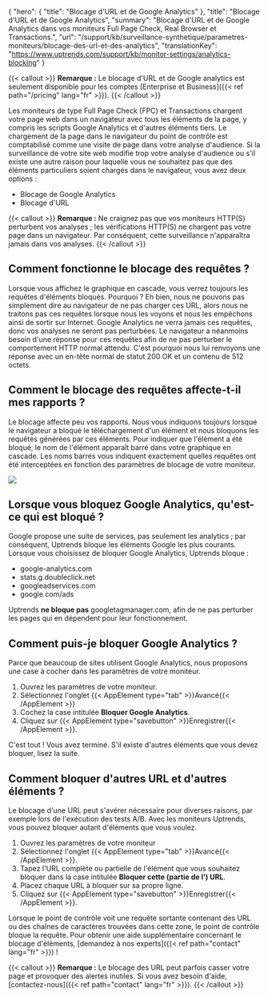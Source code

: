 {
 "hero": {
"title": "Blocage d'URL et de Google Analytics"
},
"title": "Blocage d'URL et de Google Analytics",
"summary": "Blocage d'URL et de Google Analytics dans vos moniteurs Full Page Check, Real Browser et Transactions.",
  "url": "/support/kb/surveillance-synthetique/parametres-moniteurs/blocage-des-url-et-des-analytics",
  "translationKey": "https://www.uptrends.com/support/kb/monitor-settings/analytics-blocking"
}

{{< callout >}}
**Remarque :** Le blocage d'URL et de Google analytics est seulement disponible pour les comptes [Enterprise et Business]({{< ref path="/pricing" lang="fr" >}}).
{{< /callout >}}

Les moniteurs de type Full Page Check (FPC) et Transactions chargent votre page web dans un navigateur avec tous les éléments de la page, y compris les scripts Google Analytics et d'autres éléments tiers. Le chargement de la page dans le navigateur du point de contrôle est comptabilisé comme une visite de page dans votre analyse d'audience. Si la surveillance de votre site web modifie trop votre analyse d'audience ou s'il existe une autre raison pour laquelle vous ne souhaitez pas que des éléments particuliers soient chargés dans le navigateur, vous avez deux options :

- Blocage de Google Analytics
- Blocage d'URL

{{< callout >}}
**Remarque :** Ne craignez pas que vos moniteurs HTTP(S) perturbent vos analyses ; les vérifications HTTP(S) ne chargent pas votre page dans un navigateur. Par conséquent, cette surveillance n'apparaîtra jamais dans vos analyses.
{{< /callout >}}

## Comment fonctionne le blocage des requêtes ?

Lorsque vous affichez le graphique en cascade, vous verrez toujours les requêtes d'éléments bloqués. Pourquoi ? Eh bien, nous ne pouvons pas simplement dire au navigateur de ne pas charger ces URL, alors nous ne traitons pas ces requêtes lorsque nous les voyons et nous les empêchons ainsi de sortir sur Internet. Google Analytics ne verra jamais ces requêtes, donc vos analyses ne seront pas perturbées. Le navigateur a néanmoins besoin d'une réponse pour ces requêtes afin de ne pas perturber le comportement HTTP normal attendu. C'est pourquoi nous lui renvoyons une réponse avec un en-tête normal de statut 200 OK et un contenu de 512 octets.

## Comment le blocage des requêtes affecte-t-il mes rapports ?

Le blocage affecte peu vos rapports. Nous vous indiquons toujours lorsque le navigateur a bloqué le téléchargement d'un élément et nous bloquons les requêtes générées par ces éléments. Pour indiquer que l'élément a été bloqué, le nom de l'élément apparaît barré dans votre graphique en cascade. Les noms barrés vous indiquent exactement quelles requêtes ont été interceptées en fonction des paramètres de blocage de votre moniteur.

![](/img/content/e13feb2b-6a95-479e-92aa-eea4deac6169.png)

## Lorsque vous bloquez Google Analytics, qu'est-ce qui est bloqué ?

Google propose une suite de services, pas seulement les analytics ; par conséquent, Uptrends bloque les éléments Google les plus courants. Lorsque vous choisissez de bloquer Google Analytics, Uptrends bloque :

- google-analytics.com
- stats.g.doubleclick.net
- googleadservices.com
- google.com/ads

Uptrends **ne bloque pas** googletagmanager.com, afin de ne pas perturber les pages qui en dépendent pour leur fonctionnement.

## Comment puis-je bloquer Google Analytics ?

Parce que beaucoup de sites utilisent Google Analytics, nous proposons une case à cocher dans les paramètres de votre moniteur.

1. Ouvrez les paramètres de votre moniteur.
2. Sélectionnez l'onglet {{< AppElement type="tab" >}}Avancé{{< /AppElement >}} 
3. Cochez la case intitulée **Bloquer Google Analytics**.
4. Cliquez sur {{< AppElement type="savebutton" >}}Enregistrer{{< /AppElement >}}.

C'est tout ! Vous avez terminé. S'il existe d'autres éléments que vous devez bloquer, lisez la suite.

## Comment bloquer d'autres URL et d'autres éléments ?

Le blocage d'une URL peut s'avérer nécessaire pour diverses raisons, par exemple lors de l'exécution des tests A/B. Avec les moniteurs Uptrends, vous pouvez bloquer autant d'éléments que vous voulez.

1. Ouvrez les paramètres de votre moniteur
2. Sélectionnez l'onglet {{< AppElement type="tab" >}}Avancé{{< /AppElement >}}.
3. Tapez l'URL complète ou partielle de l'élément que vous souhaitez bloquer dans la case intitulée **Bloquer cette (partie de l') URL**.
4. Placez chaque URL à bloquer sur sa propre ligne.
5. Cliquez sur {{< AppElement type="savebutton" >}}Enregistrer{{< /AppElement >}}.

Lorsque le point de contrôle voit une requête sortante contenant des URL ou des chaînes de caractères trouvées dans cette zone, le point de contrôle bloque la requête. Pour obtenir une aide supplémentaire concernant le blocage d'éléments, [demandez à nos experts]({{< ref path="contact" lang="fr" >}}) !

{{< callout >}}
**Remarque :** Le blocage des URL peut parfois casser votre page et provoquer des alertes inutiles. Si vous avez besoin d'aide, [contactez-nous]({{< ref path="contact" lang="fr" >}}).
{{< /callout >}}
